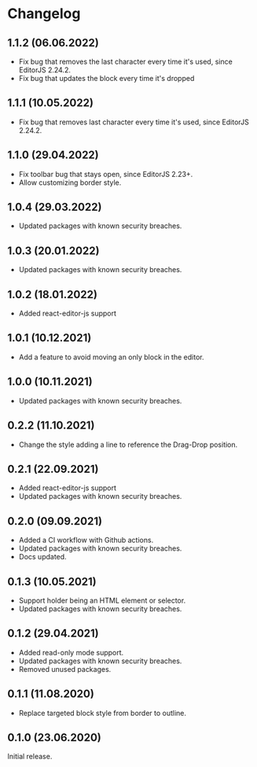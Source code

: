 # Changelog

## 1.1.2 (06.06.2022)

* Fix bug that removes the last character every time it's used, since EditorJS 2.24.2.
* Fix bug that updates the block every time it's dropped

## 1.1.1 (10.05.2022)

* Fix bug that removes last character every time it's used, since EditorJS 2.24.2.

## 1.1.0 (29.04.2022)

* Fix toolbar bug that stays open, since EditorJS 2.23+.
* Allow customizing border style.

## 1.0.4 (29.03.2022)

* Updated packages with known security breaches.

## 1.0.3 (20.01.2022)

* Updated packages with known security breaches.

## 1.0.2 (18.01.2022)

* Added react-editor-js support

## 1.0.1 (10.12.2021)

* Add a feature to avoid moving an only block in the editor. 

## 1.0.0 (10.11.2021)

* Updated packages with known security breaches. 

## 0.2.2 (11.10.2021)

* Change the style adding a line to reference the Drag-Drop position.  

## 0.2.1 (22.09.2021)

* Added react-editor-js support
* Updated packages with known security breaches.

## 0.2.0 (09.09.2021)

* Added a CI workflow with Github actions.
* Updated packages with known security breaches.
* Docs updated.

## 0.1.3 (10.05.2021)

* Support holder being an HTML element or selector.
* Updated packages with known security breaches.

## 0.1.2 (29.04.2021)

* Added read-only mode support.
* Updated packages with known security breaches.
* Removed unused packages.

## 0.1.1 (11.08.2020)

* Replace targeted block style from border to outline.

## 0.1.0 (23.06.2020)

Initial release.
